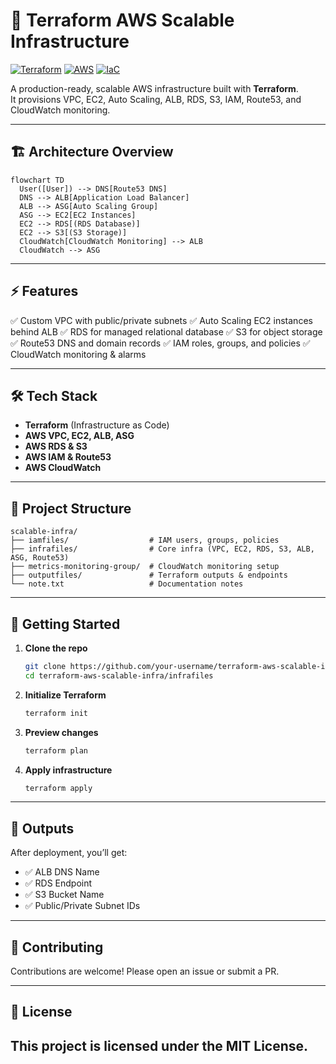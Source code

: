 
# 🚀 Terraform AWS Scalable Infrastructure

[![Terraform](https://img.shields.io/badge/Terraform-v1.x-blueviolet?logo=terraform)](https://www.terraform.io/)
[![AWS](https://img.shields.io/badge/AWS-Cloud-orange?logo=amazon-aws)](https://aws.amazon.com/)
[![IaC](https://img.shields.io/badge/IaC-Infrastructure_as_Code-green)]()

A production-ready, scalable AWS infrastructure built with **Terraform**.  
It provisions VPC, EC2, Auto Scaling, ALB, RDS, S3, IAM, Route53, and CloudWatch monitoring.

---

## 🏗️ Architecture Overview

```mermaid
flowchart TD
  User([User]) --> DNS[Route53 DNS]
  DNS --> ALB[Application Load Balancer]
  ALB --> ASG[Auto Scaling Group]
  ASG --> EC2[EC2 Instances]
  EC2 --> RDS[(RDS Database)]
  EC2 --> S3[(S3 Storage)]
  CloudWatch[CloudWatch Monitoring] --> ALB
  CloudWatch --> ASG
````

---

## ⚡ Features

✅ Custom VPC with public/private subnets
✅ Auto Scaling EC2 instances behind ALB
✅ RDS for managed relational database
✅ S3 for object storage
✅ Route53 DNS and domain records
✅ IAM roles, groups, and policies
✅ CloudWatch monitoring & alarms

---

## 🛠️ Tech Stack

* **Terraform** (Infrastructure as Code)
* **AWS VPC, EC2, ALB, ASG**
* **AWS RDS & S3**
* **AWS IAM & Route53**
* **AWS CloudWatch**

---

## 📂 Project Structure

```
scalable-infra/
├── iamfiles/                  # IAM users, groups, policies
├── infrafiles/                # Core infra (VPC, EC2, RDS, S3, ALB, ASG, Route53)
├── metrics-monitoring-group/  # CloudWatch monitoring setup
├── outputfiles/               # Terraform outputs & endpoints
└── note.txt                   # Documentation notes
```

---

## 🚀 Getting Started

1. **Clone the repo**

   ```bash
   git clone https://github.com/your-username/terraform-aws-scalable-infra.git
   cd terraform-aws-scalable-infra/infrafiles
   ```

2. **Initialize Terraform**

   ```bash
   terraform init
   ```

3. **Preview changes**

   ```bash
   terraform plan
   ```

4. **Apply infrastructure**

   ```bash
   terraform apply
   ```

---

## 📌 Outputs

After deployment, you’ll get:

* ✅ ALB DNS Name
* ✅ RDS Endpoint
* ✅ S3 Bucket Name
* ✅ Public/Private Subnet IDs

---

## 🤝 Contributing

Contributions are welcome!
Please open an issue or submit a PR.

---

## 📜 License

This project is licensed under the **MIT License**.
---
